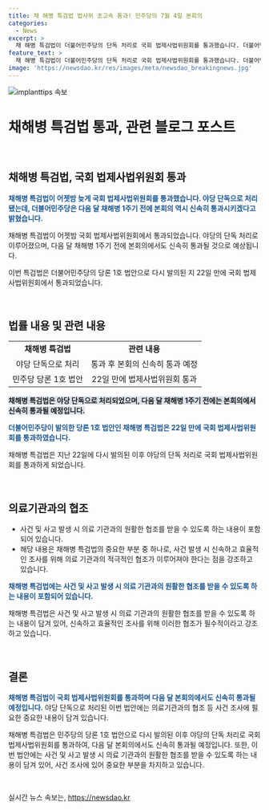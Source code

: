 ```yaml
---
title: 채 해병 특검법 법사위 초고속 통과! 민주당의 7월 4일 본회의
categories:
  - News
excerpt: >
  채 해병 특검법이 더불어민주당의 단독 처리로 국회 법제사법위원회를 통과했습니다. 더불어민주당은 다음 달 채 해병 1주기 전에도 본회의를 빠르게 통과시키겠다 밝혔습니다. 국민의힘은 독선적인 특공 후보자 임명 방법에 강하게 반대하며, 이에 민주당은 특검의 필요성을 강조했습니다. 두 정당 간의 갈등이 증폭될 것으로 보입니다.
feature_text: >
  채 해병 특검법이 더불어민주당의 단독 처리로 국회 법제사법위원회를 통과했습니다. 더불어민주당은 다음 달 채 해병 1주기 전에도 본회의를 빠르게 통과시키겠다 밝혔습니다. 국민의힘은 독선적인 특공 후보자 임명 방법에 강하게 반대하며, 이에 민주당은 특검의 필요성을 강조했습니다. 두 정당 간의 갈등이 증폭될 것으로 보입니다.
image: 'https://newsdao.kr/res/images/meta/newsdao_breakingnews.jpg'
---
```


<p><img src="https://newsdao.kr/res/images/meta/newsdao_breakingnews.jpg" alt="implanttips 속보" /></p>

<h1>채해병 특검법 통과, 관련 블로그 포스트</h1>

<p data-ke-size="size16">&nbsp;</p>

<h2 data-ke-size="size26">채해병 특검법, 국회 법제사법위원회 통과</h2>

<p><b><span style="color: #1a5490;">채해병 특검법이 어젯밤 늦게 국회 법제사법위원회를 통과했습니다. 야당 단독으로 처리됐는데, 더불어민주당은 다음 달 채해병 1주기 전에 본회의 역시 신속히 통과시키겠다고 밝혔습니다.</span></b></p>

<p>채해병 특검법이 어젯밤 국회 법제사법위원회에서 통과되었습니다. 야당의 단독 처리로 이루어졌으며, 다음 달 채해병 1주기 전에 본회의에서도 신속히 통과될 것으로 예상됩니다.</p>

<p>이번 특검법은 더불어민주당의 당론 1호 법안으로 다시 발의된 지 22일 만에 국회 법제사법위원회에서 통과되었습니다.</p>

<p data-ke-size="size16">&nbsp;</p>

<h2 data-ke-size="size26">법률 내용 및 관련 내용</h2>

<table>
  <tr>
    <td style="text-align: center; height: 17px;"><b>채해병 특검법</b></td>
    <td style="text-align: center; height: 17px;"><b>관련 내용</b></td>
  </tr>
  <tr>
    <td style="text-align: center; height: 17px;">야당 단독으로 처리</td>
    <td style="text-align: center; height: 17px;">통과 후 본회의 신속히 통과 예정</td>
  </tr>
  <tr>
    <td style="text-align: center; height: 17px;">민주당 당론 1호 법안</td>
    <td style="text-align: center; height: 17px;">22일 만에 법제사법위원회 통과</td>
  </tr>
</table>

<p><b><span style="background-color: #21538527;">채해병 특검법은 야당 단독으로 처리되었으며, 다음 달 채해병 1주기 전에는 본회의에서 신속히 통과될 예정입니다.</span></b></p>

<p><b><span style="color: #1a5490;">더불어민주당이 발의한 당론 1호 법안인 채해병 특검법은 22일 만에 국회 법제사법위원회를 통과하였습니다.</span></b></p>

<p>채해병 특검법은 지난 22일에 다시 발의된 이후 야당의 단독 처리로 국회 법제사법위원회를 통과하게 되었습니다.</p>

<p data-ke-size="size16">&nbsp;</p>

<h2 data-ke-size="size26">의료기관과의 협조</h2>

<ul>
  <li>사건 및 사고 발생 시 의료 기관과의 원활한 협조를 받을 수 있도록 하는 내용이 포함되어 있습니다.</li>
  <li>해당 내용은 채해병 특검법의 중요한 부분 중 하나로, 사건 발생 시 신속하고 효율적인 조사를 위해 의료 기관과의 적극적인 협조가 이루어져야 한다는 점을 강조하고 있습니다.</li>
</ul>

<p><b><span style="color: #1a5490;">채해병 특검법에는 사건 및 사고 발생 시 의료 기관과의 원활한 협조를 받을 수 있도록 하는 내용이 포함되어 있습니다.</span></b></p>

<p>채해병 특검법은 사건 및 사고 발생 시 의료 기관과의 원활한 협조를 받을 수 있도록 하는 내용이 담겨 있어, 신속하고 효율적인 조사를 위해 이러한 협조가 필수적이라고 강조하고 있습니다.</p>

<p data-ke-size="size16">&nbsp;</p>

<h2 data-ke-size="size26">결론</h2>

<p><b><span style="color: #1a5490;">채해병 특검법이 국회 법제사법위원회를 통과하며 다음 달 본회의에서도 신속히 통과될 예정입니다.</span></b> 야당 단독으로 처리된 이번 법안에는 의료기관과의 협조 등 사건 조사에 필요한 중요한 내용이 담겨 있습니다.</p>

<p>채해병 특검법은 민주당의 당론 1호 법안으로 다시 발의된 이후 야당의 단독 처리로 국회 법제사법위원회를 통과하여, 다음 달 본회의에서도 신속히 통과될 예정입니다. 또한, 이번 법안에는 사건 및 사고 발생 시 의료 기관과의 원활한 협조를 받을 수 있도록 하는 내용이 담겨 있어, 사건 조사에 있어 중요한 부분을 차지하고 있습니다.</p>

<p data-ke-size="size16">&nbsp;</p>
실시간 뉴스 속보는, <a href="https://newsdao.kr" rel="dofollow">https://newsdao.kr</a>


